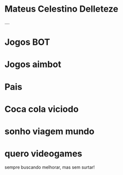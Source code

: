 # Mateus Celestino Delleteze

....

# Jogos BOT
# Jogos aimbot
# Pais
# Coca cola viciodo
# sonho viagem mundo
# quero videogames

sempre buscando melhorar, mas sem surtar!